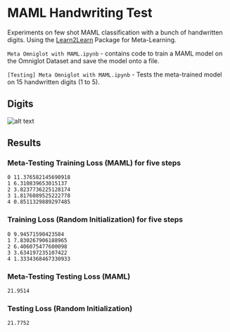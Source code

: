 # MAML Handwriting Test

Experiments on few shot MAML classification with a bunch of handwritten digits. Using the [Learn2Learn](https://github.com/learnables/learn2learn) Package for Meta-Learning.

```Meta Omniglot with MAML.ipynb``` - contains code to train a MAML model on the Omniglot Dataset and save the model onto a file.

```[Testing] Meta Omniglot with MAML.ipynb``` - Tests the meta-trained model on 15 handwritten digits (1 to 5).


## Digits

![alt text](https://github.com/joeljosephjin/maml-handwriting-test/blob/main/hand5.png "Handwritten Digits")


## Results

### Meta-Testing Training Loss (MAML) for five steps

```
0 11.376582145690918
1 6.310839653015137
2 3.8237736225128174
3 1.8176089525222778
4 0.8511329889297485
```

### Training Loss (Random Initialization) for five steps

```
0 9.94571590423584
1 7.830267906188965
2 6.406075477600098
3 3.634197235107422
4 1.3334368467330933
```

### Meta-Testing Testing Loss (MAML)
```
21.9514
```

### Testing Loss (Random Initialization)
```
21.7752
```
